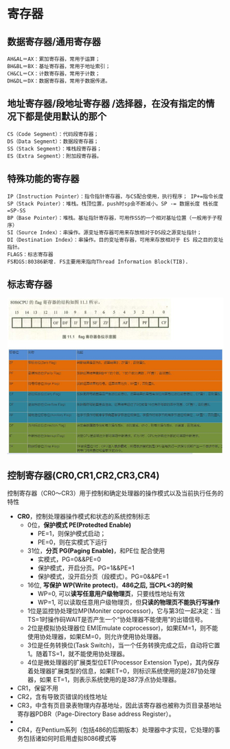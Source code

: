 # 寄存器
## 数据寄存器/通用寄存器
    AH&AL＝AX：累加寄存器，常用于运算； 
    BH&BL＝BX：基址寄存器，常用于地址索引； 
    CH&CL＝CX：计数寄存器，常用于计数； 
    DH&DL＝DX：数据寄存器，常用于数据传递。 

## 地址寄存器/段地址寄存器 /选择器，在没有指定的情况下都是使用默认的那个
    CS（Code Segment）：代码段寄存器； 
    DS（Data Segment）：数据段寄存器； 
    SS（Stack Segment）：堆栈段寄存器； 
    ES（Extra Segment）：附加段寄存器。 

## 特殊功能的寄存器 
    IP（Instruction Pointer）：指令指针寄存器，与CS配合使用，执行程序； IP+=指令长度
    SP（Stack Pointer）：堆栈。栈顶位置，push时sp会不断减小。SP -= 数据长度 栈长度=SP-SS
    BP（Base Pointer）：堆栈。基址指针寄存器，可用作SS的一个相对基址位置（一般用于子程序）
    SI（Source Index）：串操作。源变址寄存器可用来存放相对于DS段之源变址指针； 
    DI（Destination Index）：串操作。目的变址寄存器，可用来存放相对于 ES 段之目的变址指针。
    FLAGS：标志寄存器
    FS和GS:80386新增. FS主要用来指向Thread Information Block(TIB).

## 标志寄存器
![](../../photo/paste-9ebae7b9598330285bb9d695301441b54f855329.jpg)

## 控制寄存器(CR0,CR1,CR2,CR3,CR4)
控制寄存器（CR0～CR3）用于控制和确定处理器的操作模式以及当前执行任务的特性
- **CR0**，控制处理器操作模式和状态的系统控制标志
	- 0位，**保护模式 PE(Protedted Enable)**
		- PE=1，则保护模式启动；
		- PE=0，则在实模式下运行
	- 31位，**分页 PG(Paging Enable)**，和PE位 配合使用
		- 实模式，PG=0&&PE=0
		- 保护模式，开启分页。PG=1&&PE=1
		- 保护模式，没开启分页（段模式）。PG=0&&PE=1
	- 16位, **写保护 WP(Write protect)**。**486之后, 当CPL<3的时候**
		- WP=0, 可以**读写任意用户级物理页**，只要线性地址有效
		- WP=1, 可以读取任意用户级物理页，但**只读的物理页不能执行写操作**
	- 1位是监控协处理位MP(Moniter coprocessor)，它与第3位一起决定：当TS=1时操作码WAIT是否产生一个“协处理器不能使用”的出错信号。
	- 2位是模拟协处理器位 EM(Emulate coprocessor)，如果EM=1，则不能使用协处理器，如果EM=0，则允许使用协处理器。
	- 3位是任务转换位(Task Switch)，当一个任务转换完成之后，自动将它置1。随着TS=1，就不能使用协处理器。
	- 4位是微处理器的扩展类型位ET(Processor Extension Type)，其内保存着处理器扩展类型的信息，如果ET=0，则标识系统使用的是287协处理器，如果 ET=1，则表示系统使用的是387浮点协处理器。
- CR1，保留不用
- CR2，含有导致页错误的线性地址
- CR3，中含有页目录表物理内存基地址，因此该寄存器也被称为页目录基地址寄存器PDBR（Page-Directory Base address Register）。
- 
- CR4，在Pentium系列（包括486的后期版本）处理器中才实现，它处理的事务包括诸如何时启用虚拟8086模式等